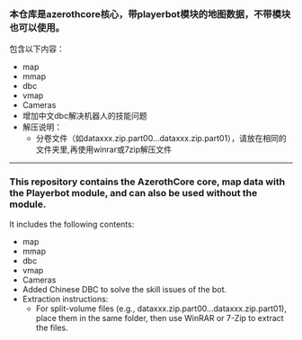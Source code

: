  ### 本仓库是azerothcore核心，带playerbot模块的地图数据，不带模块也可以使用。
 
 包含以下内容：
 - map
- mmap
- dbc
- vmap
- Cameras
- 增加中文dbc解决机器人的技能问题
- 解压说明：
     - 分卷文件（如dataxxx.zip.part00...dataxxx.zip.part01），请放在相同的文件夹里,再使用winrar或7zip解压文件
---

### This repository contains the AzerothCore core, map data with the Playerbot module, and can also be used without the module.
It includes the following contents:
- map
- mmap
- dbc
- vmap
- Cameras
- Added Chinese DBC to solve the skill issues of the bot.
- Extraction instructions:
   - For split-volume files (e.g., dataxxx.zip.part00...dataxxx.zip.part01), place them in the same folder, then use WinRAR or 7-Zip to extract the files.
